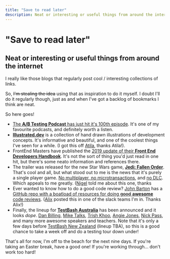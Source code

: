 ```yaml
---
title: "Save to read later"
description: Neat or interesting or useful things from around the internet
---
```

# "Save to read later"
## Neat or interesting or useful things from around the internet

I really like those blogs that regularly post cool / interesting collections of links.

So, ~~I'm stealing the idea~~ using that as inspiration to do it myself. I doubt I'll do it regularly though, just as and when I've got a backlog of bookmarks I think are neat.

So here goes!

* [The **A/B Testing Podcast** has just hit it's 100th episode](https://www.angryweasel.com/ABTesting/). It's one of my favourite podcasts, and definitely worth a listen.
* **[Illustrated.dev](https://illustrated.dev/)** is a collection of hand drawn illustrations of development concepts. It's informative and beautiful, and one of the coolest things I've seen for a while. (I got this off [Atila](https://atila.fassina.eu/), thanks Atila!).
* FrontEnd Masters have published the [2019 update of their **Front End Developers Handbook**](https://frontendmasters.com/books/front-end-handbook/2019/). It's not the sort of thing you'd just read in one hit, but there's some neato information and references there.
* The trailer was released for the new Star Wars game, **[Jedi: Fallen Order](https://www.gamespot.com/videos/star-wars-jedi-fallen-order-official-story-reveal-/2300-6449141/)**. That's cool and all, but what stood out to me is the news that it's purely a single player game. [No multiplayer, no microtransactions](https://www.gamerevolution.com/news/524577-star-wars-jedi-fallen-order-single-player-no-microtransactions), and [no DLC](https://www.gamerevolution.com/guides/526043-star-wars-jedi-fallen-order-dlc-roadmap). Which appeals to me greatly. ([Nigel](https://compiledexperience.com/) told me about this one, thanks
* Ever wanted to know how to do a good code review? [John Barton](https://johnbarton.co/) has a [GitHub repo with a boatload of resources for doing ~~good~~ **awesome** code reviews](https://github.com/joho/awesome-code-review). ([Alix](https://twitter.com/evolutionises) posted this in one of the slack teams I'm in. Thanks Alix!)
* Finally, the lineup for **[TestBash Australia](https://www.ministryoftesting.com/events/testbash-australia-2019)** has been announced and it looks *dope*. [Dan Billing](https://thetestdoctor.co.uk/), [Mike Talks](https://twitter.com/TestSheepNZ), [Trish Khoo](https://trishkhoo.com/), [Angie Jones](http://angiejones.tech/), [Nick Pass](https://twitter.com/SlatS), and many more awesome speakers and teachers.
Note that it's only a few days before [TestBash New Zealand](https://www.ministryoftesting.com/events/testbash-new-zealand-2019) (lineup TBA), so this is a good chance to take a week off and do a testing tour down under!

That's all for now, I'm off to the beach for the next nine days. If you're taking an Easter break, have a good one! If you're working through... don't work too hard!